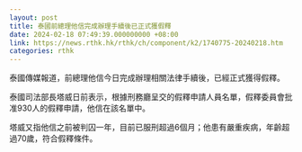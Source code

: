 ```yaml
---
layout: post
title: 泰國前總理他信完成辦理手續後已正式獲假釋
date: 2024-02-18 07:49:39.000000000 +08:00
link: https://news.rthk.hk/rthk/ch/component/k2/1740775-20240218.htm
categories: rthk
---
```


泰國傳媒報道，前總理他信今日完成辦理相關法律手續後，已經正式獲得假釋。

泰國司法部長塔威日前表示，根據刑務廳呈交的假釋申請人員名單，假釋委員會批准930人的假釋申請，他信在該名單中。

塔威又指他信之前被判囚一年，目前已服刑超過6個月；他患有嚴重疾病，年齡超過70歲，符合假釋條件。
